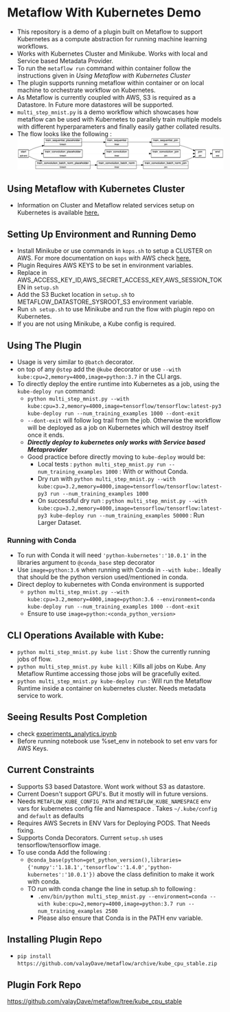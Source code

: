 # Metaflow With Kubernetes Demo

- This repository is a demo of a plugin built on Metaflow to support Kubernetes as a compute abstraction for running machine learning workflows. 
- Works with Kubernetes Cluster and Minikube. Works with local and Service based Metadata Provider. 
- To run the `metaflow run` command within container follow the instructions given in *Using Metaflow with Kubernetes Cluster*
- The plugin supports running metaflow within container or on local machine to orchestrate workflow on Kubernetes.
- As Metaflow is currently coupled with AWS, S3 is required as a Datastore. In Future more datastores will be supported. 
- `multi_step_mnist.py` is a demo workflow which showcases how metaflow can be used with Kubernetes to parallely train multiple models with different hyperparameters and finally easily gather collated results.  
- The flow looks like the following : 
![](Resources/graph.png)

## Using Metaflow with Kubernetes Cluster
- Information on Cluster and Metaflow related services setup on Kubernetes is available [here.](https://github.com/valayDave/metaflow-on-kubernetes-docs)
    
## Setting Up Environment and Running Demo
- Install Minikube or use commands in `kops.sh` to setup a CLUSTER on AWS. For more documentation on `kops` with AWS check [here.](https://github.com/kubernetes/kops/blob/master/docs/getting_started/aws.md)
- Plugin Requires AWS KEYS to be set in environment variables. 
- Replace in AWS_ACCESS_KEY_ID,AWS_SECRET_ACCESS_KEY,AWS_SESSION_TOKEN in `setup.sh`
- Add the S3 Bucket location in `setup.sh` to METAFLOW_DATASTORE_SYSROOT_S3 environment variable. 
- Run ``sh setup.sh`` to use Minikube and run the flow with plugin repo on Kubernetes. 
- If you are not using Minikube, a Kube config is required. 

## Using The Plugin 
- Usage is very similar to `@batch` decorator. 
- on top of any `@step` add the `@kube` decorator or use `--with kube:cpu=2,memory=4000,image=python:3.7` in the CLI args. 
- To directly deploy the entire runtime into Kubernetes as a job, using the `kube-deploy run` command: 
    -  ``python multi_step_mnist.py --with kube:cpu=3.2,memory=4000,image=tensorflow/tensorflow:latest-py3 kube-deploy run --num_training_examples 1000 --dont-exit``
    - ``--dont-exit`` will follow log trail from the job. Otherwise the workflow will be deployed as a job on Kubernetes which will destroy itself once it ends. 
    - ***Directly deploy to kubernetes only works with Service based Metaprovider***
    - Good practice before directly moving to `kube-deploy` would be: 
        - Local tests : ``python multi_step_mnist.py run --num_training_examples 1000`` : With or without Conda. 
        - Dry run with ``python multi_step_mnist.py --with kube:cpu=3.2,memory=4000,image=tensorflow/tensorflow:latest-py3 run --num_training_examples 1000``
        - On successful dry run : ``python multi_step_mnist.py --with kube:cpu=3.2,memory=4000,image=tensorflow/tensorflow:latest-py3 kube-deploy run --num_training_examples 50000`` : Run Larger Dataset. 

### Running with Conda 
- To run with Conda it will need `'python-kubernetes':'10.0.1'` in the libraries argument to `@conda_base` step decorator
- Use `image=python:3.6` when running with Conda in `--with kube:`. Ideally that should be the python version used/mentioned in conda.  
- Direct deploy to kubernetes with Conda environment is supported 
    - ``python multi_step_mnist.py --with kube:cpu=3.2,memory=4000,image=python:3.6 --environment=conda kube-deploy run --num_training_examples 1000 --dont-exit``
    - Ensure to use `image=python:<conda_python_version>`

## CLI Operations Available with Kube: 
- ``python multi_step_mnist.py kube list`` : Show the currently running jobs of flow. 
- ``python multi_step_mnist.py kube kill`` : Kills all jobs on Kube. Any Metaflow Runtime accessing those jobs will be gracefully exited. 
- ``python multi_step_mnist.py kube-deploy run`` : Will run the Metaflow Runtime inside a container on kubernetes cluster. Needs metadata service to work.  

## Seeing Results Post Completion 
- check [experiments_analytics.ipynb](experiments_analytics.ipynb)
- Before running notebook use %set_env in notebook to set env vars for AWS Keys. 

## Current Constraints
- Supports S3 based Datastore. Wont work without S3 as datastore. 
- Current Doesn't support GPU's. But it mostly will in future versions. 
- Needs `METAFLOW_KUBE_CONFIG_PATH` and `METAFLOW_KUBE_NAMESPACE` env vars for kubernetes config file and Namespace . Takes `~/.kube/config` and `default` as defaults
- Requires AWS Secrets in ENV Vars for Deploying PODS. That Needs fixing. 
- Supports Conda Decorators. Current ``setup.sh`` uses tensorflow/tensorflow image. 
- To use conda Add the following : 
    - ``@conda_base(python=get_python_version(),libraries={'numpy':'1.18.1','tensorflow':'1.4.0','python-kubernetes':'10.0.1'})`` above the class definition to make it work with conda.
    - TO run with conda change the line in setup.sh to following : 
        - ``.env/bin/python multi_step_mnist.py --environment=conda --with kube:cpu=2,memory=4000,image=python:3.7 run --num_training_examples 2500``
        - Please also ensure that Conda is in the PATH env variable. 

## Installing Plugin Repo
- ``pip install https://github.com/valayDave/metaflow/archive/kube_cpu_stable.zip``

## Plugin Fork Repo
https://github.com/valayDave/metaflow/tree/kube_cpu_stable
